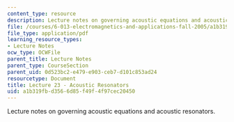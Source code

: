 ```yaml
---
content_type: resource
description: Lecture notes on governing acoustic equations and acoustic resonators.
file: /courses/6-013-electromagnetics-and-applications-fall-2005/a1b319fbd3566d85f49f4f97cec20450_lec23.pdf
file_type: application/pdf
learning_resource_types:
- Lecture Notes
ocw_type: OCWFile
parent_title: Lecture Notes
parent_type: CourseSection
parent_uid: 0d523bc2-e479-e903-ceb7-d101c853ad24
resourcetype: Document
title: Lecture 23 - Acoustic Resonators
uid: a1b319fb-d356-6d85-f49f-4f97cec20450
---
```

Lecture notes on governing acoustic equations and acoustic resonators.

